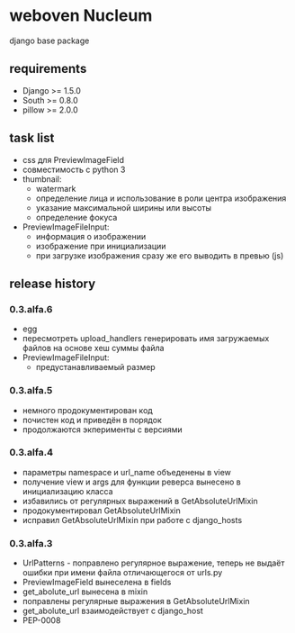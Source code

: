 # weboven Nucleum

django base package


## requirements
* Django >= 1.5.0
* South >= 0.8.0
* pillow >= 2.0.0


## task list
* css для PreviewImageField
* совместимость с python 3
* thumbnail:
  * watermark
  * определение лица и использование в роли центра изображения
  * указание максимальной ширины или высоты
  * определение фокуса
* PreviewImageFileInput:
  * информация о изображении
  * изображение при инициализации
  * при загрузке изображения сразу же его выводить в превью (js)


## release history
### 0.3.alfa.6
* egg
* пересмотреть upload_handlers генерировать имя загружаемых файлов на основе хеш суммы файла
* PreviewImageFileInput:
  * предустанавливаемый размер

### 0.3.alfa.5
* немного продокументирован код
* почистен код и приведён в порядок
* продолжаются экперименты с версиями

### 0.3.alfa.4
* параметры namespace и url_name объеденены в view
* получение view и args для функции реверса вынесено в инициализацию класса
* избавились от регулярных выражений в GetAbsoluteUrlMixin
* продокументировал GetAbsoluteUrlMixin
* исправил GetAbsoluteUrlMixin при работе с django_hosts

### 0.3.alfa.3
* UrlPatterns - поправлено регулярное выражение, теперь не выдаёт ошибки при имени файла отличающегося от urls.py
* PreviewImageField вынеселена в fields
* get_abolute_url вынесена в mixin
* поправлены регулярные выражения в GetAbsoluteUrlMixin
* get_abolute_url взаимодействует с django_host
* PEP-0008
